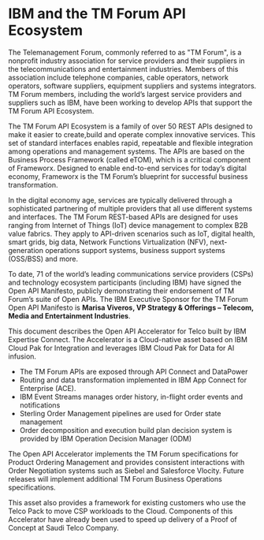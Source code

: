 # IBM and the TM Forum API Ecosystem

The Telemanagement Forum, commonly referred to as "TM Forum", is a nonprofit industry association for service providers and their suppliers in the telecommunications and entertainment industries. Members of this association include telephone companies, cable operators, network operators, software suppliers, equipment suppliers and systems integrators. TM Forum members, including the world’s largest service providers and suppliers such as IBM, have been working to develop APIs that support the TM Forum API Ecosystem.

The TM Forum API Ecosystem is a family of over 50 REST APIs designed to make it easier to create,build and operate complex innovative services. This set of standard interfaces enables rapid, repeatable and flexible integration among operations and management systems. The APIs are based on the Business Process Framework (called eTOM), which is a critical component of Frameworx. Designed to enable end-to-end services for today’s digital economy, Frameworx is the TM Forum’s blueprint for successful business transformation.

In the digital economy age, services are typically delivered through a sophisticated partnering of multiple providers that all use different systems and interfaces. The TM Forum REST-based APIs are designed for uses ranging from Internet of Things (IoT) device management to complex B2B value fabrics. They apply to API-driven scenarios such as IoT, digital health, smart grids, big data, Network Functions Virtualization (NFV), next-generation operations support systems, business support systems (OSS/BSS) and more.

To date, 71 of the world’s leading communications service providers (CSPs) and technology ecosystem participants (including IBM) have signed the Open API Manifesto, publicly demonstrating their endorsement of TM Forum’s suite of Open APIs. The IBM Executive Sponsor for the TM Forum Open API Manifesto is **Marisa Viveros, VP Strategy & Offerings – Telecom, Media and Entertainment Industries**.

This document describes the Open API Accelerator for Telco built by IBM Expertise Connect. The Accelerator is a Cloud-native asset based on IBM Cloud Pak for Integration and leverages IBM Cloud Pak for Data for AI infusion.
- The TM Forum APIs are exposed through API Connect and DataPower
- Routing and data transformation implemented in IBM App Connect for Enterprise (ACE).
- IBM Event Streams manages order history, in-flight order events and notifications
- Sterling Order Management pipelines are used for Order state management
- Order decomposition and execution build plan decision system is provided by IBM Operation Decision Manager (ODM)

The Open API Accelerator implements the TM Forum specifications for Product Ordering Management and provides consistent interactions with Order Negotiation systems such as Siebel and Salesforce Vlocity. Future releases will implement additional TM Forum Business Operations specifications.

This asset also provides a framework for existing customers who use the Telco Pack to move CSP workloads to the Cloud. Components of this Accelerator have already been used to speed up delivery of a Proof of Concept at Saudi Telco Company.
